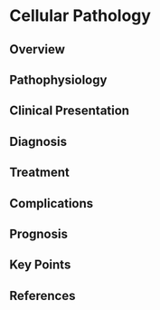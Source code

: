 # Cellular Pathology

## Overview


## Pathophysiology


## Clinical Presentation


## Diagnosis


## Treatment


## Complications


## Prognosis


## Key Points


## References